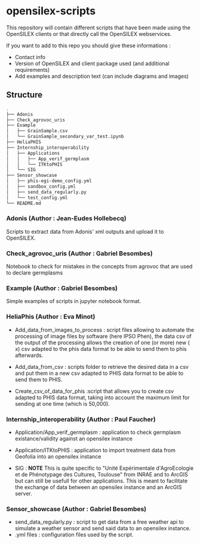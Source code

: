 # opensilex-scripts

This repository will contain different scripts that have been made using the OpenSILEX clients or that directly call the OpenSILEX webservices.

If you want to add to this repo you should give these informations :

* Contact info
* Version of OpenSILEX and client package used (and additional requirements)
* Add examples and description text (can include diagrams and images)

## Structure

```bash
.
├── Adonis
├── Check_agrovoc_uris
├── Example
│   ├── GrainSample.csv
│   └── GrainSample_secondary_var_test.ipynb
├── HeliaPHIS
├── Internship_interoperability
│   ├── Applications
│   │   ├── App_verif_germplasm
│   │   └── ITKtoPHIS
│   └── SIG
├── Sensor_showcase
│   ├── phis-egi-demo_config.yml
│   ├── sandbox_config.yml
│   ├── send_data_regularly.py
│   └── test_config.yml
└── README.md
```

### Adonis (Author : Jean-Eudes Hollebecq)

Scripts to extract data from Adonis' xml outputs and upload it to  OpenSILEX.

### Check_agrovoc_uris (Author : Gabriel Besombes)

Notebook to check for mistakes in the concepts from agrovoc that are used to declare germplasms

### Example (Author : Gabriel Besombes)

Simple examples of scripts in jupyter notebook format.

### HeliaPhis (Author : Eva Minot)

* Add_data_from_images_to_process : script files allowing to automate the processing of image files by software (here IPSO Phen),  the data csv of the output of the processing allows the creation of one (or more) new ( x) csv adapted to the phis data format to be able to send them to phis afterwards.

* Add_data_from_csv : scripts folder to retrieve the desired data in a csv and put them in a new csv adapted to PHIS data format to be able to send them to PHIS.

* Create_csv_of_data_for_phis  :script that allows you to create csv adapted to PHIS data format, taking into account the maximum limit for sending at one time (which is 50,000).

### Internship_interoperability (Author : Paul Faucher)

* Application/App_verif_germplasm : application to check germplasm existance/validity against an opensilex instance

* Application/ITKtoPHIS : application to import treatment data from Geofolia into an opensilex instance

* SIG : __NOTE__ This is quite specific to "Unité Expérimentale d'AgroEcologie et de Phénotypage des Cultures, Toulouse" from INRAE and to ArcGIS but can still be usefull for other applications. This is meant to facilitate the exchange of data between an opensilex instance and an ArcGIS server.

### Sensor_showcase (Author : Gabriel Besombes)

* send_data_regularly.py : script to get data from a free weather api to simulate a weather sensor and send said data to an opensilex instance.
* .yml files : configuration files used by the script.

